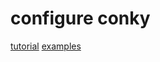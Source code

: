 # configure conky

[tutorial](https://www.brettwitty.net/dashboards-with-conky.html)
[examples](https://github.com/brndnmtthws/conky/wiki/User-Configs)
